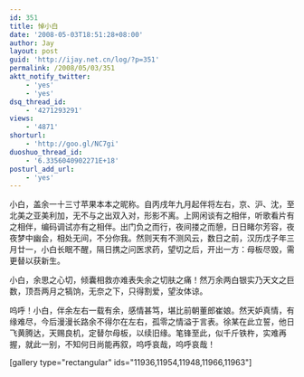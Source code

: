 ```yaml
---
id: 351
title: 悼小白
date: '2008-05-03T18:51:28+08:00'
author: Jay
layout: post
guid: 'http://ijay.net.cn/log/?p=351'
permalink: /2008/05/03/351
aktt_notify_twitter:
    - 'yes'
    - 'yes'
dsq_thread_id:
    - '4271293291'
views:
    - '4871'
shorturl:
    - 'http://goo.gl/NC7gi'
duoshuo_thread_id:
    - '6.3356040902271E+18'
posturl_add_url:
    - 'yes'
---
```


小白，盖余一十三寸苹果本本之昵称。自丙戌年九月起伴将左右，京、沪、沈，至北美之亚美利加，无不与之出双入对，形影不离。上网闲谈有之相伴，听歌看片有之相伴，编码调试亦有之相伴。出门负之而行，夜间搂之而憩，日日睹尔芳容，夜夜梦中幽会，相处无间，不分你我。然则天有不测风云，数日之前，汉历戊子年三月廿一，小白长眠不醒，隔日携之问医求药，望切之后，开出一方：母板尽毁，需更替以获新生。

小白，余思之心切，倾囊相救亦难表失余之切肤之痛！然万余两白银实乃天文之巨数，顶吾两月之犒饷，无奈之下，只得割爱，望汝体谅。

呜呼！小白，伴余左右一载有余，感情甚笃，堪比前朝董郎崔娘。然天妒真情，有缘难尽，今后漫漫长路余不得尔在左右，孤零之情溢于言表。徐某在此立誓，他日飞黄腾达，天赐良机，定替尔母板，以续旧缘。笔锋至此，似千斤铁杵，实难再握，就此一别，不知何日尚能再叙，呜呼哀哉，呜呼哀哉！

[gallery type="rectangular" ids="11936,11954,11948,11966,11963"]